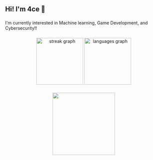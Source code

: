 <h2 align="left">Hi! I'm 4ce 👋</h2>

###

I'm currently interested in Machine learning, Game Development, and Cybersecurity!!


###

<div align="center">
  <img src="https://streak-stats.demolab.com?user=4c30fSp4des&locale=en&mode=daily&theme=github_dark&hide_border=true&border_radius=5" height="150" alt="streak graph"  />
  <img src="https://github-readme-stats.vercel.app/api/top-langs?username=4c30fSp4des&locale=en&hide_title=false&layout=compact&card_width=320&langs_count=5&theme=github_dark&hide_border=true" height="150" alt="languages graph"  />
</div>

###

<div align="center">
  <img height="200" src="https://i.imgur.com/XbiZX6z.png"  />
</div>

###
